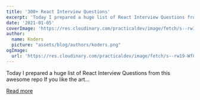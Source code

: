 ```yaml
---
title: '300+ React Interview Questions'
excerpt: 'Today I prepared a huge list of React Interview Questions from this awesome repo  If you like the art...'
date: '2021-01-05'
coverImage: 'https://res.cloudinary.com/practicaldev/image/fetch/s--rw19-Wf8--/c_imagga_scale,f_auto,fl_progressive,h_420,q_auto,w_1000/https://dev-to-uploads.s3.amazonaws.com/i/3zf2vymxhej8006pi1fi.png'
author:
  name: Koders
  picture: "assets/blog/authors/koders.png"
ogImage:
  url: 'https://res.cloudinary.com/practicaldev/image/fetch/s--rw19-Wf8--/c_imagga_scale,f_auto,fl_progressive,h_420,q_auto,w_1000/https://dev-to-uploads.s3.amazonaws.com/i/3zf2vymxhej8006pi1fi.png'
---
```


Today I prepared a huge list of React Interview Questions from this awesome repo  If you like the art...

[Read more](https://dev.to/sakhnyuk/300-react-interview-questions-2ko4)
